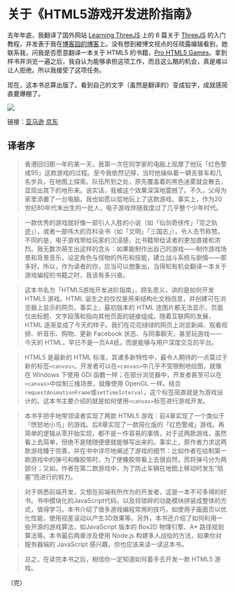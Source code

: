 # 关于《HTML5游戏开发进阶指南》

去年年底，我翻译了国外网站 [Learning ThreeJS][2] 上的 6 篇关于 [ThreeJS][3] 的入门教程，并发表于我在[博客园的博客][1]上。没有想到被博文视点的任晓露编辑看到，她联系我，问我是否愿意翻译一本关于 HTML5 的书籍，[Pro HTML5 Games][4]。拿到样书并浏览一遍之后，我自认为能够承担这项工作，而且这么酷的机会，真是难以让人拒绝。所以我接受了这项任务。

现在，这本书总算出版了。看到自己的文字（虽然是翻译的）变成铅字，成就感简直要爆棚了。

[1]:http://www.cnblogs.com/yiyezhai/

[2]:http://learningthreejs.com/

[3]:http://threejs.org/

[4]:http://www.apress.com/9781430247104

![](https://img.alicdn.com/tps/TB1n9gJKpXXXXaFapXXXXXXXXXX-400-400.jpg)

链接：[亚马逊][亚马逊] [京东][京东]

[亚马逊]:http://www.amazon.cn/HTML5%E6%B8%B8%E6%88%8F%E5%BC%80%E5%8F%91%E8%BF%9B%E9%98%B6%E6%8C%87%E5%8D%97-%E9%A6%99%E5%8D%A1/dp/B00EYTG4SU/ref=sr_1_1?ie=UTF8&qid=1392872419&sr=8-1&keywords=HTML5%E6%B8%B8%E6%88%8F%E5%BC%80%E5%8F%91%E8%BF%9B%E9%98%B6%E6%8C%87%E5%8D%97

[京东]: http://item.jd.com/11315907.html

## 译者序

> 香港回归那一年的某一天，我第一次在同学家的电脑上观摩了他玩「红色警戒95」这款游戏的过程。至今我依然记得，当时他操纵着一辆吉普车和几名步兵，在地图上探索。队伍所到之处，原先覆盖着的黑色迷雾就会散去，显现出其下的地形来。说实话，我被这个效果深深地震撼了。不久，父母为家里添置了一台电脑，我也如愿以偿地玩上了这款游戏。事实上，作为20世纪80年代末出生的一批人，电子游戏伴随我度过了几乎整个少年时代。

> 一款优秀的游戏就好像一部引人入胜的小说（如「仙剑奇侠传」「空之轨迹」），或者一部伟大的百科全书（如「文明」「三国志」），令人击节称赞。不同的是，电子游戏带给玩家的沉浸感，比书籍带给读者的更加直接和浓烈。我无数次萌生出这样的念头：如果能制作出自己的游戏——制作游戏场景和背景音乐，设定角色与怪物的外形和技能，建立战斗系统与剧情——那多好。所以，作为读者的你，应当可以想象出，当得知有机会翻译一本关于游戏编程的书籍之时，我该有多兴奋。

> 这本书名为「HTML5游戏开发进阶指南」，顾名思义，讲的是如何开发 HTML5 游戏。HTML 诞生之初仅仅是用来结构化文档信息，并创建可在浏览器上显示的网页。事实上，最初版本的 HTML 连图片都无法显示，页面仅由标题、文字段落和指向其他页面的链接组成。随着互联网的发展，HTML 逐渐变成了今天的样子。我们在花花绿绿的网页上浏览新闻、观看视频、听音乐、购物、更新 Facebook 状态、与同事聊天，甚至玩游戏——今天的 HTML，早已不是一页A4纸，而是能够与用户深度交互的平台。

> HTML5 是最新的 HTML 标准，其诸多新特性中，最令人期待的一点莫过于新的标签`<canvas>`。开发者可以在`<canvas>`中几乎不受限制地绘图，就像在 Windows 下使用 GDI 函数一样；在部分浏览器中，开发者甚至可以在`<canvas>`中绘制三维场景，就像使用 OpenGL 一样。结合`requestAnimationFrame`或`setTimeInterval`，这个标签简直就是为游戏设计的。这本书主要介绍的就是如何使用`<canvas>`标签进行游戏开发。

> 本书手把手地带领读者实现了两款 HTML5 游戏：前4章实现了一个类似于「愤怒地小鸟」的游戏。后8章实现了一款简化版的「红色警戒」游戏。再简单的逻辑从零开始实现，都不是一件容易的事情，对于这两款游戏，虽然看上去简单，但绝不是随随便便就能够写出来的。事实上，原作者力求这两款游戏臻于完善，并在书中详尽地阐述了游戏的细节：比如作者在绘制第一款游戏中的弹弓和橡胶带时，为了使橡胶带看上去很自然，而将弹弓分为两部分；又如，作者在第二款游戏中，为了防止车辆在地图上移动时发生“阻塞”而进行的努力。

> 对于熟悉前端开发，又想在前端有所作为的开发者，这是一本不可多得的好书。书中模块化的JavaScript代码，以及将琐碎的功能模块拼装成整体的方式，值得学习。本书介绍了很多游戏编程常用的技巧，如使用子画面页以优化性能，使用视差滚动以产生3D效果等。另外，本书还介绍了如何利用一些开源的游戏算法，如JavaScript 版本的 Box2D 物理引擎、A* 路径规划算法等。本书最后两章涉及使用 Node.js 构建多人战役的方法，如果你对服务器端的 JavaScript 感兴趣，你也应该来读一读这本书。

> 总之，在读完本书之后，相信你一定知道如何着手去开发一款 HTML5 游戏。

（完）
